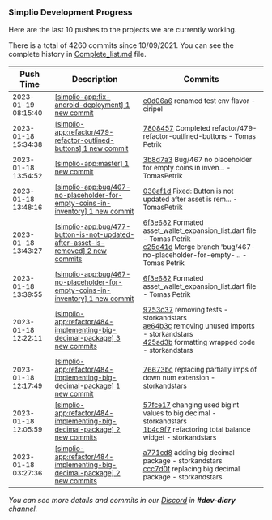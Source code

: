 
### Simplio Development Progress

Here are the last 10 pushes to the projects we are currently working.

There is a total of 4260 commits since 10/09/2021. You can see the complete history in
 [Complete_list.md](Complete_list.md) file.

| Push Time | Description | Commits |
| --- | --- | --- |
| <sub>2023-01-19 08:15:40</sub> | <sub>[[simplio-app:fix\-android\-deployment] 1 new commit](https://github.com/SimplioOfficial/simplio-app/commit/e0d06a673ba7f6ca4baa42329bd2433bd0f2b57b)</sub> | <sub>[e0d06a6](https://github.com/SimplioOfficial/simplio-app/commit/e0d06a673ba7f6ca4baa42329bd2433bd0f2b57b) renamed test env flavor - ciripel</sub> |
| <sub>2023-01-18 15:34:38</sub> | <sub>[[simplio-app:refactor/479\-refactor\-outlined\-buttons] 1 new commit](https://github.com/SimplioOfficial/simplio-app/commit/78084570aa6705c1bd5a168f29b886b2bf971996)</sub> | <sub>[7808457](https://github.com/SimplioOfficial/simplio-app/commit/78084570aa6705c1bd5a168f29b886b2bf971996) Completed refactor/479-refactor-outlined-buttons - Tomas Petrik</sub> |
| <sub>2023-01-18 13:54:52</sub> | <sub>[[simplio-app:master] 1 new commit](https://github.com/SimplioOfficial/simplio-app/commit/3b8d7a39d0c87035cb0a5ef4044f7da64480a5cd)</sub> | <sub>[3b8d7a3](https://github.com/SimplioOfficial/simplio-app/commit/3b8d7a39d0c87035cb0a5ef4044f7da64480a5cd) Bug/467 no placeholder for empty coins in inven... - TomasPetrik</sub> |
| <sub>2023-01-18 13:48:16</sub> | <sub>[[simplio-app:bug/467\-no\-placeholder\-for\-empty\-coins\-in\-inventory] 1 new commit](https://github.com/SimplioOfficial/simplio-app/commit/036af1da96fafa23fc194396f3a398f8abee8cd6)</sub> | <sub>[036af1d](https://github.com/SimplioOfficial/simplio-app/commit/036af1da96fafa23fc194396f3a398f8abee8cd6) Fixed: Button is not updated after asset is rem... - TomasPetrik</sub> |
| <sub>2023-01-18 13:43:27</sub> | <sub>[[simplio-app:bug/477\-button\-is\-not\-updated\-after\-asset\-is\-removed] 2 new commits](https://github.com/SimplioOfficial/simplio-app/compare/3e308a000026...c25d41d57b37)</sub> | <sub>[6f3e682](https://github.com/SimplioOfficial/simplio-app/commit/6f3e682d3f6b5373e261d02be5fce8c2bf8478ea) Formated asset_wallet_expansion_list.dart file - Tomas Petrik<br>[c25d41d](https://github.com/SimplioOfficial/simplio-app/commit/c25d41d57b3745299282ab2244ea2c8e4482fb29) Merge branch 'bug/467-no-placeholder-for-empty-... - Tomas Petrik</sub> |
| <sub>2023-01-18 13:39:55</sub> | <sub>[[simplio-app:bug/467\-no\-placeholder\-for\-empty\-coins\-in\-inventory] 1 new commit](https://github.com/SimplioOfficial/simplio-app/commit/6f3e682d3f6b5373e261d02be5fce8c2bf8478ea)</sub> | <sub>[6f3e682](https://github.com/SimplioOfficial/simplio-app/commit/6f3e682d3f6b5373e261d02be5fce8c2bf8478ea) Formated asset_wallet_expansion_list.dart file - Tomas Petrik</sub> |
| <sub>2023-01-18 12:22:11</sub> | <sub>[[simplio-app:refactor/484\-implementing\-big\-decimal\-package] 3 new commits](https://github.com/SimplioOfficial/simplio-app/compare/76673bc7148e...425ad3b100d0)</sub> | <sub>[9753c37](https://github.com/SimplioOfficial/simplio-app/commit/9753c3717b3d5e19307187b21a0194f02d11cf83) removing tests - storkandstars<br>[ae64b3c](https://github.com/SimplioOfficial/simplio-app/commit/ae64b3cf7552705b56ef5d4b96e7e4f8d70d9307) removing unused imports - storkandstars<br>[425ad3b](https://github.com/SimplioOfficial/simplio-app/commit/425ad3b100d01b146dd67d1f0fb95dab0a9881a1) formatting wrapped code - storkandstars</sub> |
| <sub>2023-01-18 12:17:49</sub> | <sub>[[simplio-app:refactor/484\-implementing\-big\-decimal\-package] 1 new commit](https://github.com/SimplioOfficial/simplio-app/commit/76673bc7148e36e6f06e934744c7b6fd89d66652)</sub> | <sub>[76673bc](https://github.com/SimplioOfficial/simplio-app/commit/76673bc7148e36e6f06e934744c7b6fd89d66652) replacing partially imps of down num extension - storkandstars</sub> |
| <sub>2023-01-18 12:05:59</sub> | <sub>[[simplio-app:refactor/484\-implementing\-big\-decimal\-package] 2 new commits](https://github.com/SimplioOfficial/simplio-app/compare/ccc7d0f1a128...1b4c9f7e44df)</sub> | <sub>[57fce17](https://github.com/SimplioOfficial/simplio-app/commit/57fce17bf67f14b4ea383845e128bf365ab473af) changing used bigint values to big decimal - storkandstars<br>[1b4c9f7](https://github.com/SimplioOfficial/simplio-app/commit/1b4c9f7e44df2465b6b24dab388503a6f42c08b6) refactoring total balance widget - storkandstars</sub> |
| <sub>2023-01-18 03:27:36</sub> | <sub>[[simplio-app:refactor/484\-implementing\-big\-decimal\-package] 2 new commits](https://github.com/SimplioOfficial/simplio-app/compare/96af22082663...ccc7d0f1a128)</sub> | <sub>[a771cd8](https://github.com/SimplioOfficial/simplio-app/commit/a771cd8c5d2e7c0c7ce0facf435fb49b46248e27) adding big decimal package - storkandstars<br>[ccc7d0f](https://github.com/SimplioOfficial/simplio-app/commit/ccc7d0f1a1288274b4e966cef62b9a1293353773) replacing big decimal package - storkandstars</sub> |

_You can see more details and commits in our [Discord](https://discord.gg/aKhjuwZmdP) in **#dev-diary** channel._
